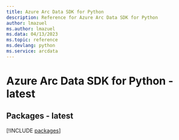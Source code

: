 ```yaml
---
title: Azure Arc Data SDK for Python
description: Reference for Azure Arc Data SDK for Python
author: lmazuel
ms.author: lmazuel
ms.data: 04/13/2023
ms.topic: reference
ms.devlang: python
ms.service: arcdata
---
```

# Azure Arc Data SDK for Python - latest
## Packages - latest
[!INCLUDE [packages](arc-data-index.md)]